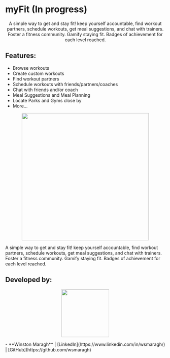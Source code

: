 # myFit (In progress)
<a>
    <p align="center">  A simple way to get and stay fit! keep yourself accountable, find workout partners, schedule workouts, get meal suggestions, and chat with trainers. Foster a fitness community. Gamify staying fit. Badges of achievement for each level reached. 
    </p> 
</a>

## Features:
* Browse workouts
* Create custom workouts
* Find workout partners
* Schedule workouts with friends/partners/coaches
* Chat with friends and/or coach
* Meal Suggestions and Meal Planning
* Locate Parks and Gyms close by
* More...

<p align="center">
  <img src = ""https://i.imgur.com/J5ctv0Km.jpg" width=400>
</p>

A simple way to get and stay fit! keep yourself accountable, find workout partners, schedule workouts, get meal suggestions, and chat with trainers. Foster a fitness community. Gamify staying fit. Badges of achievement for each level reached.


## Developed by:
<p align="center">
   <img src = "https://i.imgur.com/N3G0BEJ.gif" width=150>
</p>
- **Winston Maragh** | [LinkedIn](https://www.linkedin.com/in/wsmaragh/) |  [GitHub](https://github.com/wsmaragh)
